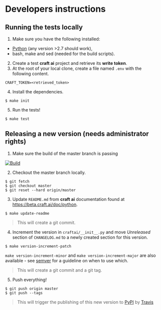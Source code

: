 # Developers instructions #

## Running the tests locally ##

1. Make sure you have the following installed:
  - [Python](https://www.python.org) (any version >2.7 should work),
  - bash, make and sed (needed for the build scripts).
2. Create a test **craft ai** project and retrieve its **write token**.
3. At the root of your local clone, create a file named `.env` with the following content.

  ```
  CRAFT_TOKEN=<retrieved_token>
  ```

4. Install the dependencies.

  ```console
  $ make init
  ```

5. Run the tests!

  ```console
  $ make test
  ```

## Releasing a new version (needs administrator rights) ##

1. Make sure the build of the master branch is passing

  [![Build](https://img.shields.io/travis/craft-ai/craft-ai-client-python/master.svg?style=flat-square)](https://travis-ci.org/craft-ai/craft-ai-client-python)

2. Checkout the master branch locally.

  ```console
  $ git fetch
  $ git checkout master
  $ git reset --hard origin/master
  ```

3. Update `README.md` from **craft ai** documentation found
   at <https://beta.craft.ai/doc/python>.


  ```console
  $ make update-readme
  ```

  > This will create a git commit.


4. Increment the version in `craftai/__init__.py` and move _Unreleased_ section
   of `CHANGELOG.md` to a newly created section for this version.

  ```console
  $ make version-increment-patch
  ```

  `make version-increment-minor` and `make version-increment-major` are
  also available - see [semver](http://semver.org) for a guideline on when to
  use which.

  > This will create a git commit and a git tag.

5. Push everything!

  ```console
  $ git push origin master
  $ git push --tags
  ```

  > This will trigger the publishing of this new version to
  > [PyPI](https://pypi.python.org/pypi/craft-ai) by
  > [Travis](https://travis-ci.org/craft-ai/craft-ai-client-python)
